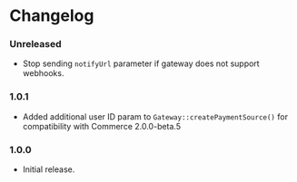 Changelog
=========

### Unreleased

* Stop sending `notifyUrl` parameter if gateway does not support webhooks.

### 1.0.1

* Added additional user ID param to `Gateway::createPaymentSource()` for compatibility with Commerce 2.0.0-beta.5

### 1.0.0

* Initial release.
